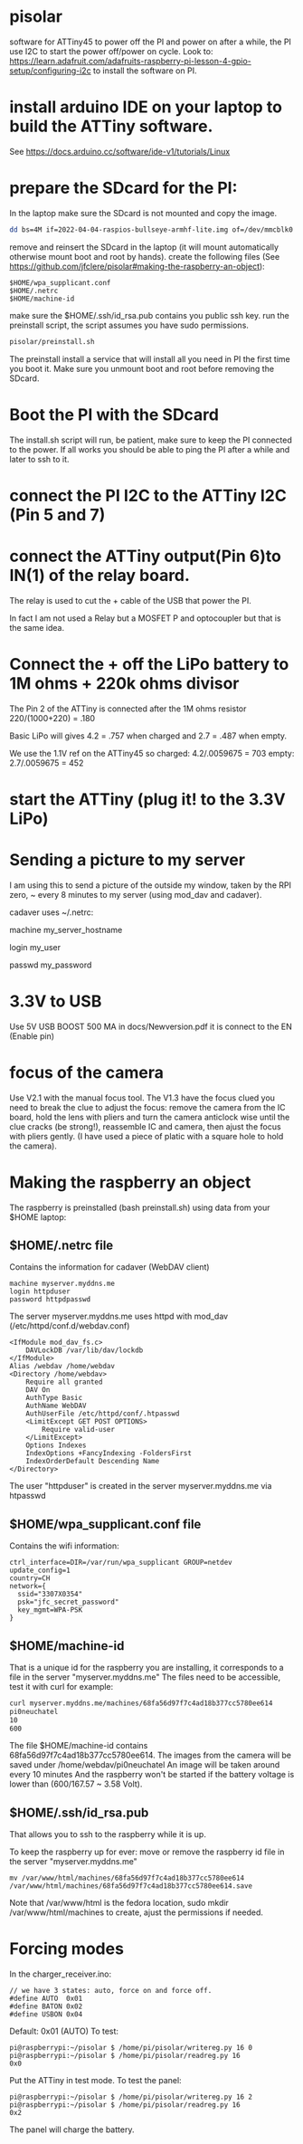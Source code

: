 # pisolar
software for ATTiny45 to power off the PI and power on after a while, the PI use I2C to start the power off/power on cycle.
Look to: https://learn.adafruit.com/adafruits-raspberry-pi-lesson-4-gpio-setup/configuring-i2c to install the software on PI.

# install arduino IDE on your laptop to build the ATTiny software.
See https://docs.arduino.cc/software/ide-v1/tutorials/Linux

# prepare the SDcard for the PI:
In the laptop make sure the SDcard is not mounted and copy the image.
```bash
dd bs=4M if=2022-04-04-raspios-bullseye-armhf-lite.img of=/dev/mmcblk0 conv=fsync
```
remove and reinsert the SDcard in the laptop (it will mount automatically otherwise mount boot and root by hands).
create the following files (See https://github.com/jfclere/pisolar#making-the-raspberry-an-object):
```
$HOME/wpa_supplicant.conf
$HOME/.netrc
$HOME/machine-id
```
make sure the $HOME/.ssh/id_rsa.pub contains you public ssh key.
run the preinstall script, the script assumes you have sudo permissions.
```bash
pisolar/preinstall.sh
```
The preinstall install a service that will install all you need in PI the first time you boot it.
Make sure you unmount boot and root before removing the SDcard.

# Boot the PI with the SDcard
The install.sh script will run, be patient, make sure to keep the PI connected to the power.
If all works you should be able to ping the PI after a while and later to ssh to it.

# connect the PI I2C to the ATTiny I2C (Pin 5 and 7)

# connect the ATTiny output(Pin 6)to IN(1) of the relay board.
The relay is used to cut the + cable of the USB that power the PI.

In fact I am not used a Relay but a MOSFET P and optocoupler but that is the same idea.

# Connect the + off the LiPo battery to 1M ohms + 220k ohms divisor
The Pin 2 of the ATTiny is connected after the 1M ohms resistor
220/(1000+220) = .180

Basic LiPo will gives 4.2 = .757 when charged and 2.7 = .487 when empty.

We use the 1.1V ref on the ATTiny45 so charged: 4.2/.0059675 = 703 empty: 2.7/.0059675 = 452

# start the ATTiny (plug it! to the 3.3V LiPo)

# Sending a picture to my server

I am using this to send a picture of the outside my window, taken by the RPI zero, ~ every 8 minutes to my server (using mod_dav and cadaver).

cadaver uses  ~/.netrc:

machine my_server_hostname

login my_user

passwd my_password

# 3.3V to USB

Use 5V USB BOOST 500 MA in docs/Newversion.pdf it is connect to the EN (Enable pin)

# focus of the camera

Use V2.1 with the manual focus tool.
The V1.3 have the focus clued you need to break the clue to adjust the focus: remove the camera from the IC board, hold the lens with pliers and turn the camera anticlock wise until the clue cracks (be strong!), reassemble IC and camera, then ajust the focus with pliers gently. (I have used a piece of platic with a square hole to hold the camera).

# Making the raspberry an object

The raspberry is preinstalled (bash preinstall.sh) using data from your $HOME laptop:

## $HOME/.netrc file
Contains the information for cadaver (WebDAV client)
```
machine myserver.myddns.me
login httpduser
password httpdpasswd
```
The server myserver.myddns.me uses httpd with mod_dav (/etc/httpd/conf.d/webdav.conf)
```
<IfModule mod_dav_fs.c>
    DAVLockDB /var/lib/dav/lockdb
</IfModule>
Alias /webdav /home/webdav
<Directory /home/webdav>
    Require all granted
    DAV On
    AuthType Basic
    AuthName WebDAV
    AuthUserFile /etc/httpd/conf/.htpasswd
    <LimitExcept GET POST OPTIONS>
        Require valid-user
    </LimitExcept>
    Options Indexes
    IndexOptions +FancyIndexing -FoldersFirst 
    IndexOrderDefault Descending Name
</Directory>
```
The user "httpduser" is created in the server myserver.myddns.me via htpasswd

## $HOME/wpa_supplicant.conf file
Contains the wifi information:
```
ctrl_interface=DIR=/var/run/wpa_supplicant GROUP=netdev
update_config=1
country=CH
network={
  ssid="3307X0354"
  psk="jfc_secret_password"
  key_mgmt=WPA-PSK
}
```

## $HOME/machine-id
That is a unique id for the raspberry you are installing, it corresponds to a file in the server "myserver.myddns.me"
The files need to be accessible, test it with curl for example:
```bash
curl myserver.myddns.me/machines/68fa56d97f7c4ad18b377cc5780ee614
pi0neuchatel
10
600
```
The file $HOME/machine-id contains 68fa56d97f7c4ad18b377cc5780ee614.
The images from the camera will be saved under /home/webdav/pi0neuchatel
An image will be taken around every 10 minutes
And the raspberry won't be started if the battery voltage is lower than (600/167.57 ~ 3.58 Volt).

## $HOME/.ssh/id_rsa.pub
That allows you to ssh to the raspberry while it is up.

To keep the raspberry up for ever: move or remove the raspberry id file in the server "myserver.myddns.me"
```
mv /var/www/html/machines/68fa56d97f7c4ad18b377cc5780ee614 /var/www/html/machines/68fa56d97f7c4ad18b377cc5780ee614.save
```
Note that /var/www/html is the fedora location, sudo mkdir /var/www/html/machines to create, ajust the permissions if needed.


# Forcing modes
In the charger_receiver.ino:
```
// we have 3 states: auto, force on and force off.
#define AUTO  0x01
#define BATON 0x02
#define USBON 0x04
```
Default: 0x01 (AUTO)
To test:
```
pi@raspberrypi:~/pisolar $ /home/pi/pisolar/writereg.py 16 0
pi@raspberrypi:~/pisolar $ /home/pi/pisolar/readreg.py 16
0x0
```
Put the ATTiny in test mode.
To test the panel:
```
pi@raspberrypi:~/pisolar $ /home/pi/pisolar/writereg.py 16 2
pi@raspberrypi:~/pisolar $ /home/pi/pisolar/readreg.py 16
0x2
```
The panel will charge the battery.
